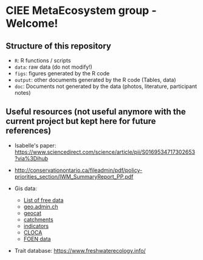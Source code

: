 # CIEE MetaEcosystem group - Welcome!

## Structure of this repository

- `R`: R functions / scripts
- `data`: raw data (do not modify!)
- `figs`: figures generated by the R code
- `output`: other documents generated by the R code (Tables, data)
- `doc`: Documents not generated by the data (photos, literature, participant notes)

## Useful resources (not useful anymore with the current project but kept here for future references)

- Isabelle's paper: https://www.sciencedirect.com/science/article/pii/S0169534717302653?via%3Dihub
- http://conservationontario.ca/fileadmin/pdf/policy-priorities_section/IWM_SummaryReport_PP.pdf
- Gis data:
  - [List of free data](https://freegisdata.rtwilson.com/)
  - [geo.admin.ch](https://www.geo.admin.ch/fr/home.html)
  - [geocat](https://www.geocat.ch/)
  - [catchments](https://hydromaps.ch/#en/8/46.830/8.190/bl_hds--a02_a02_palps_yr_02_bilanz_clean_topo$0--a03_a03_palps_yr_03_fluss_clean_topo$0)
  - [indicators](https://www.bafu.admin.ch/bafu/en/home/state/indicators.html)
  - [CLOCA](https://camaps.maps.arcgis.com/apps/MapSeries/index.html?appid=3f43d2da2a604ae895220529a76fb931)
  - [FOEN data](https://map.geo.admin.ch/?lang=en&topic=bafu&X=190000.00&Y=660000.00&zoom=1&bgLayer=ch.swisstopo.pixelkarte-farbe&catalogNodes=823,804,806,768,781,1361,856,825,826,832,833,838,843,849,851,1505,2771,766&layers=ch.bafu.flora-schwingrasen,ch.bafu.schutzgebiete-paerke_nationaler_bedeutung,ch.bafu.schutzgebiete-paerke_nationaler_bedeutung_perimeter&layers_visibility=false,true,true&layers_opacity=1,0.85,0.85)

- Trait database: https://www.freshwaterecology.info/
